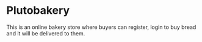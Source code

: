 # Plutobakery


This is an online bakery store where buyers can register, login to buy bread and it will be delivered to them.

